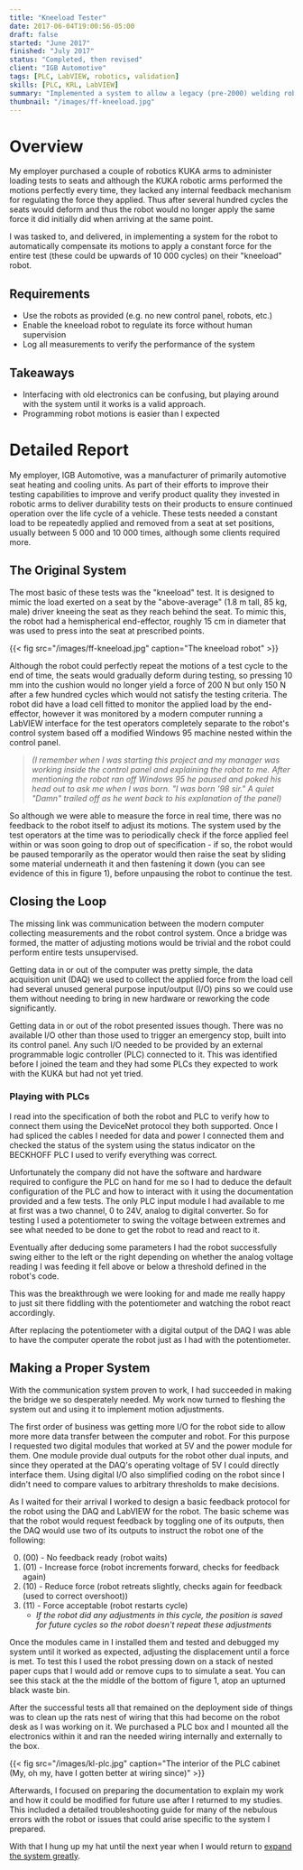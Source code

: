 ```yaml
---
title: "Kneeload Tester"
date: 2017-06-04T19:00:56-05:00
draft: false
started: "June 2017"
finished: "July 2017"
status: "Completed, then revised"
client: "IGB Automotive"
tags: [PLC, LabVIEW, robotics, validation]
skills: [PLC, KRL, LabVIEW]
summary: "Implemented a system to allow a legacy (pre-2000) welding robot to receive force feedback from a modern computer."
thumbnail: "/images/ff-kneeload.jpg"
---
```


# Overview

My employer purchased a couple of robotics KUKA arms to administer loading tests to seats and although the KUKA robotic arms performed the motions perfectly every time, they lacked any internal feedback mechanism for regulating the force they applied. Thus after several hundred cycles the seats would deform and thus the robot would no longer apply the same force it did initially did when arriving at the same point. 

I was tasked to, and delivered, in implementing a system for the robot to automatically compensate its motions to apply a constant force for the entire test (these could be upwards of 10 000 cycles) on their "kneeload" robot.

## Requirements

- Use the robots as provided (e.g. no new control panel, robots, etc.)
- Enable the kneeload robot to regulate its force without human supervision
- Log all measurements to verify the performance of the system

## Takeaways

- Interfacing with old electronics can be confusing, but playing around with the system until it works is a 
valid approach.
- Programming robot motions is easier than I expected

# Detailed Report

My employer, IGB Automotive, was a manufacturer of primarily automotive seat heating and cooling units. As part of their efforts to improve their testing capabilities to improve and verify product quality they invested in robotic arms to deliver durability tests on their products to ensure continued operation over the life cycle of a vehicle. These tests needed a constant load to be repeatedly applied and removed from a seat at set positions, usually between 5 000 and 10 000 times, although some clients required more.

## The Original System

The most basic of these tests was the "kneeload" test. It is designed to mimic the load exerted on a seat by the "above-average" (1.8 m tall, 85 kg, male) driver kneeing the seat as they reach behind the seat. To mimic this, the robot had a hemispherical end-effector, roughly 15 cm in diameter that was used to press into the seat at prescribed points.

{{< fig src="/images/ff-kneeload.jpg" caption="The kneeload robot" >}}

Although the robot could perfectly repeat the motions of a test cycle to the end of time, the seats would gradually deform during testing, so pressing 10 mm into the cushion would no longer yield a force of 200 N but only 150 N after a few hundred cycles which would not satisfy the testing criteria. The robot did have a load cell fitted to monitor the applied load by the end-effector, however it was monitored by a modern computer running a LabVIEW interface for the test operators completely separate to the robot's control system based off a modified Windows 95 machine nested within the control panel. 

> *(I remember when I was starting this project and my manager was working inside the control panel and explaining the robot to me. After mentioning the robot ran off Windows 95 he paused and poked his head out to ask me when I was born. "I was born '98 sir." A quiet "Damn" trailed off as he went back to his explanation of the panel)*

So although we were able to measure the force in real time, there was no feedback to the robot itself to adjust its motions. The system used by the test operators at the time was to periodically check if the force applied feel within or was soon going to drop out of specification - if so, the robot would be paused temporarily as the operator would then raise the seat by sliding some material underneath it and then fastening it down (you can see evidence of this in figure 1), before unpausing the robot to continue the test.

## Closing the Loop

The missing link was communication between the modern computer collecting measurements and the robot control system. Once a bridge was formed, the matter of adjusting motions would be trivial and the robot could perform entire tests unsupervised.

Getting data in or out of the computer was pretty simple, the data acquisition unit (DAQ) we used to collect the applied force from the load cell had several unused general purpose input/output (I/O) pins so we could use them without needing to bring in new hardware or reworking the code significantly.

Getting data in or out of the robot presented issues though. There was no available I/O other than those used to trigger an emergency stop, built into its control panel. Any such I/O needed to be provided by an external programmable logic controller (PLC) connected to it. This was identified before I joined the team and they had some PLCs they expected to work with the KUKA but had not yet tried.

### Playing with PLCs

I read into the specification of both the robot and PLC to verify how to connect them using the DeviceNet protocol they both supported. Once I had spliced the cables I needed for data and power I connected them and checked the status of the system using the status indicator on the BECKHOFF PLC I used to verify everything was correct.

Unfortunately the company did not have the software and hardware required to configure the PLC on hand for me so I had to deduce the default configuration of the PLC and how to interact with it using the documentation provided and a few tests. The only PLC input module I had available to me at first was a two channel, 0 to 24V, analog to digital converter. So for testing I used a potentiometer to swing the voltage between extremes and see what needed to be done to get the robot to read and react to it.

Eventually after deducing some parameters I had the robot successfully swing either to the left or the right depending on whether the analog voltage reading I was feeding it fell above or below a threshold defined in the robot's code. 

This was the breakthrough we were looking for and made me really happy to just sit there fiddling with the potentiometer and watching the robot react accordingly.

After replacing the potentiometer with a digital output of the DAQ I was able to have the computer operate the robot just as I had with the potentiometer.

## Making a Proper System

With the communication system proven to work, I had succeeded in making the bridge we so desperately needed. My work now turned to fleshing the system out and using it to implement motion adjustments. 

The first order of business was getting more I/O for the robot side to allow more more data transfer between the computer and robot. For this purpose I requested two digital modules that worked at 5V and the power module for them. One module provide dual outputs for the robot other dual inputs, and since they operated at the DAQ's operating voltage of 5V I could directly interface them. Using digital I/O also simplified coding on the robot since I didn't need to compare values to arbitrary thresholds to make decisions.

As I waited for their arrival I worked to design a basic feedback protocol for the robot using the DAQ and LabVIEW for the robot. The basic scheme was that the robot would request feedback by toggling one of its outputs, then the DAQ would use two of its outputs to instruct the robot one of the following: 

0. (00) - No feedback ready (robot waits)
1. (01) - Increase force (robot increments forward, checks for feedback again)
2. (10) - Reduce force (robot retreats slightly, checks again for feedback (used to correct overshoot))
3. (11) - Force acceptable (robot restarts cycle)
   - *If the robot did any adjustments in this cycle, the position is saved for future cycles so the robot doesn't repeat these adjustments*

Once the modules came in I installed them and tested and debugged my system until it worked as expected, adjusting the displacement until a force is met. To test this I used the robot pressing down on a stack of nested paper cups that I would add or remove cups to to simulate a seat. You can see this stack at the the middle of the bottom of figure 1, atop an upturned black waste bin.

After the successful tests all that remained on the deployment side of things was to clean up the rats nest of wiring that this had become on the robot desk as I was working on it. We purchased a PLC box and I mounted all the electronics within it and ran the needed wiring internally and externally to the box.

{{< fig src="/images/kl-plc.jpg" caption="The interior of the PLC cabinet (My, oh my, have I gotten better at wiring since)" >}}

Afterwards, I focused on preparing the documentation to explain my work and how it could be modified for future use after I returned to my studies. This included a detailed troubleshooting guide for many of the nebulous errors with the robot or issues that could arise specific to the system I prepared.

With that I hung up my hat until the next year when I would return to [expand the system greatly](/projects/work/force-feedback).

